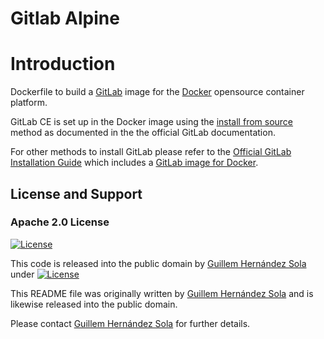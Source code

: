 # Gitlab Alpine

# Introduction

Dockerfile to build a [GitLab](https://about.gitlab.com/) image for the [Docker](https://www.docker.com/products/docker-engine) opensource container platform.

GitLab CE is set up in the Docker image using the [install from source](https://gitlab.com/gitlab-org/gitlab-ce/blob/master/doc/install/installation.md) method as documented in the the official GitLab documentation.

For other methods to install GitLab please refer to the [Official GitLab Installation Guide](https://about.gitlab.com/installation/) which includes a [GitLab image for Docker](https://gitlab.com/gitlab-org/gitlab-ce/tree/master/docker).

## License and Support
### Apache 2.0 License
[![License](https://img.shields.io/badge/License-Apache%202.0-yellowgreen.svg)](https://opensource.org/licenses/Apache-2.0)  

This code is released into the public domain by [Guillem Hernández Sola](https://www.linkedin.com/in/guillemhernandezsola/) under [![License](https://img.shields.io/badge/License-Apache%202.0-yellowgreen.svg)](https://opensource.org/licenses/Apache-2.0)  

This README file was originally written by [Guillem Hernández Sola](https://www.linkedin.com/in/guillemhernandezsola/) and is likewise released into the public domain.

Please contact [Guillem Hernández Sola](https://www.linkedin.com/in/guillemhernandezsola/) for further details.
